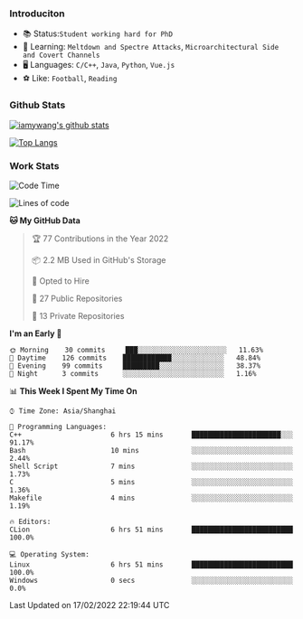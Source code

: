 ### Introduciton

- 📚 Status:`Student working hard for PhD`
- 🔎 Learning: `Meltdown and Spectre Attacks`, `Microarchitectural Side and Covert Channels`
- 🖥️ Languages: `C/C++`, `Java`, `Python`, `Vue.js`
- ⚽ Like: `Football`, `Reading`

### Github Stats

[![iamywang's github stats](https://github-readme-stats.vercel.app/api?username=iamywang&count_private=true&show_icons=true)]()

[![Top Langs](https://github-readme-stats.vercel.app/api/top-langs/?username=iamywang&layout=compact)]()

### Work Stats

<!--START_SECTION:waka-->
![Code Time](http://img.shields.io/badge/Code%20Time-105%20hrs%2058%20mins-blue)

![Lines of code](https://img.shields.io/badge/From%20Hello%20World%20I%27ve%20Written-535%20Thousand%20lines%20of%20code-blue)

**🐱 My GitHub Data** 

> 🏆 77 Contributions in the Year 2022
 > 
> 📦 2.2 MB Used in GitHub's Storage 
 > 
> 💼 Opted to Hire
 > 
> 📜 27 Public Repositories 
 > 
> 🔑 13 Private Repositories  
 > 
**I'm an Early 🐤** 

```text
🌞 Morning    30 commits     ███░░░░░░░░░░░░░░░░░░░░░░   11.63% 
🌆 Daytime    126 commits    ████████████░░░░░░░░░░░░░   48.84% 
🌃 Evening    99 commits     █████████░░░░░░░░░░░░░░░░   38.37% 
🌙 Night      3 commits      ░░░░░░░░░░░░░░░░░░░░░░░░░   1.16%

```


📊 **This Week I Spent My Time On** 

```text
⌚︎ Time Zone: Asia/Shanghai

💬 Programming Languages: 
C++                      6 hrs 15 mins       ██████████████████████░░░   91.17% 
Bash                     10 mins             ░░░░░░░░░░░░░░░░░░░░░░░░░   2.44% 
Shell Script             7 mins              ░░░░░░░░░░░░░░░░░░░░░░░░░   1.73% 
C                        5 mins              ░░░░░░░░░░░░░░░░░░░░░░░░░   1.36% 
Makefile                 4 mins              ░░░░░░░░░░░░░░░░░░░░░░░░░   1.19%

🔥 Editors: 
CLion                    6 hrs 51 mins       █████████████████████████   100.0%

💻 Operating System: 
Linux                    6 hrs 51 mins       █████████████████████████   100.0% 
Windows                  0 secs              ░░░░░░░░░░░░░░░░░░░░░░░░░   0.0%

```


 Last Updated on 17/02/2022 22:19:44 UTC
<!--END_SECTION:waka-->
